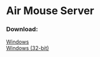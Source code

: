 # Air Mouse Server
### Download:
[Windows](https://github.com/mahad-ahmed/Air-Mouse-Server/raw/master/x64/Release/AirMouse_v5.0.0.zip)
<br>[Windows (32-bit)](https://github.com/mahad-ahmed/Air-Mouse-Server/raw/master/Release/AirMouse_x86_v5.0.0.zip)
